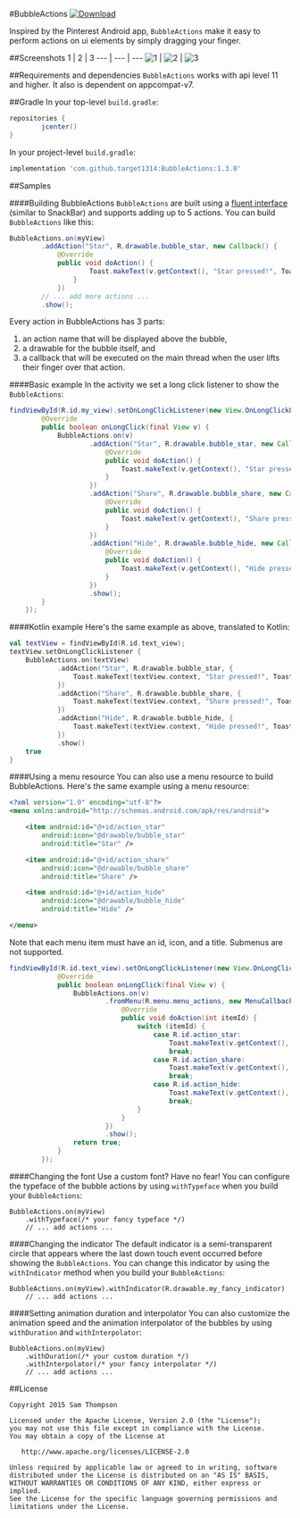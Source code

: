 #BubbleActions [ ![Download](https://api.bintray.com/packages/samthompson/maven/bubble-actions/images/download.svg) ](https://bintray.com/samthompson/maven/bubble-actions/_latestVersion) 

Inspired by the Pinterest Android app, `BubbleActions` make it easy to perform actions 
on ui elements by simply dragging your finger.

##Screenshots
1 | 2 | 3
--- | --- | --- 
![1](http://i.imgur.com/jbI6Bay.gif) | ![2](http://i.imgur.com/YEtNBmn.gif)  | ![3](http://i.imgur.com/BKllyFY.gif)


##Requirements and dependencies
`BubbleActions` works with api level 11 and higher. It also is dependent on appcompat-v7.


##Gradle
In your top-level `build.gradle`:
```groovy
repositories {
        jcenter()
}
```

In your project-level `build.gradle`:
```groovy
implementation 'com.github.target1314:BubbleActions:1.3.0'
```


##Samples

####Building BubbleActions
`BubbleActions` are built using a [fluent interface](https://en.wikipedia.org/wiki/Fluent_interface) 
(similar to SnackBar) and supports adding up to 5 actions. You can build `BubbleActions` like this:
```java
BubbleActions.on(myView)
        .addAction("Star", R.drawable.bubble_star, new Callback() {
            @Override
            public void doAction() {
                    Toast.makeText(v.getContext(), "Star pressed!", Toast.LENGTH_SHORT).show();
                }
            })
        // ... add more actions ...
        .show();
```
Every action in BubbleActions has 3 parts:

1. an action name that will be displayed above the bubble,
2. a drawable for the bubble itself, and
3. a callback that will be executed on the main thread when the user lifts their finger over that action.

####Basic example
In the activity we set a long click listener to show the `BubbleActions`:
```java
findViewById(R.id.my_view).setOnLongClickListener(new View.OnLongClickListener() {
        @Override
        public boolean onLongClick(final View v) {
            BubbleActions.on(v)
                    .addAction("Star", R.drawable.bubble_star, new Callback() {
                        @Override
                        public void doAction() {
                            Toast.makeText(v.getContext(), "Star pressed!", Toast.LENGTH_SHORT).show();
                        }
                    })
                    .addAction("Share", R.drawable.bubble_share, new Callback() {
                        @Override
                        public void doAction() {
                            Toast.makeText(v.getContext(), "Share pressed!", Toast.LENGTH_SHORT).show();
                        }
                    })
                    .addAction("Hide", R.drawable.bubble_hide, new Callback() {
                        @Override
                        public void doAction() {
                            Toast.makeText(v.getContext(), "Hide pressed!", Toast.LENGTH_SHORT).show();
                        }
                    })
                    .show();
        }
    });
```

####Kotlin example
Here's the same example as above, translated to Kotlin:
```kotlin
val textView = findViewById(R.id.text_view);
textView.setOnLongClickListener {
    BubbleActions.on(textView)
            .addAction("Star", R.drawable.bubble_star, {
                Toast.makeText(textView.context, "Star pressed!", Toast.LENGTH_SHORT).show()
            })
            .addAction("Share", R.drawable.bubble_share, {
                Toast.makeText(textView.context, "Share pressed!", Toast.LENGTH_SHORT).show()
            })
            .addAction("Hide", R.drawable.bubble_hide, {
                Toast.makeText(textView.context, "Hide pressed!", Toast.LENGTH_SHORT).show()
            })
            .show()
    true
}
```

####Using a menu resource
You can also use a menu resource to build BubbleActions. Here's the same example using a menu resource:
```xml
<?xml version="1.0" encoding="utf-8"?>
<menu xmlns:android="http://schemas.android.com/apk/res/android">

    <item android:id="@+id/action_star"
        android:icon="@drawable/bubble_star"
        android:title="Star" />

    <item android:id="@+id/action_share"
        android:icon="@drawable/bubble_share"
        android:title="Share" />

    <item android:id="@+id/action_hide"
        android:icon="@drawable/bubble_hide"
        android:title="Hide" />

</menu>
```

Note that each menu item must have an id, icon, and a title. Submenus are not supported.
```java
findViewById(R.id.text_view).setOnLongClickListener(new View.OnLongClickListener() {
            @Override
            public boolean onLongClick(final View v) {
                BubbleActions.on(v)
                        .fromMenu(R.menu.menu_actions, new MenuCallback() {
                            @Override
                            public void doAction(int itemId) {
                                switch (itemId) {
                                    case R.id.action_star:
                                        Toast.makeText(v.getContext(), "Star pressed!", Toast.LENGTH_SHORT).show();
                                        break;
                                    case R.id.action_share:
                                        Toast.makeText(v.getContext(), "Share pressed!", Toast.LENGTH_SHORT).show();
                                        break;
                                    case R.id.action_hide:
                                        Toast.makeText(v.getContext(), "Hide pressed!", Toast.LENGTH_SHORT).show();
                                        break;
                                }
                            }
                        })
                        .show();
                return true;
            }
        });
```

####Changing the font
Use a custom font? Have no fear! You can configure the typeface of the bubble actions by using `withTypeface` when
you build your `BubbleActions`:
```
BubbleActions.on(myView)
    .withTypeface(/* your fancy typeface */)
    // ... add actions ...
```

####Changing the indicator
The default indicator is a semi-transparent circle that appears where the last down touch event occurred before
showing the `BubbleActions`. You can change this indicator by using the `withIndicator` method 
when you build your `BubbleActions`:
```
BubbleActions.on(myView).withIndicator(R.drawable.my_fancy_indicator)
    // ... add actions ...
```

####Setting animation duration and interpolator
You can also customize the animation speed and the animation interpolator 
of the bubbles by using `withDuration` and `withInterpolator`:
```
BubbleActions.on(myView)
    .withDuration(/* your custom duration */)
    .withInterpolator(/* your fancy interpolator */)
    // ... add actions ...
```

##License
```
Copyright 2015 Sam Thompson

Licensed under the Apache License, Version 2.0 (the "License");
you may not use this file except in compliance with the License.
You may obtain a copy of the License at

   http://www.apache.org/licenses/LICENSE-2.0

Unless required by applicable law or agreed to in writing, software
distributed under the License is distributed on an "AS IS" BASIS,
WITHOUT WARRANTIES OR CONDITIONS OF ANY KIND, either express or implied.
See the License for the specific language governing permissions and
limitations under the License.

